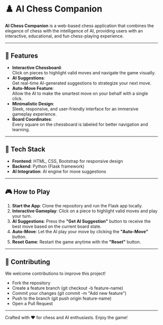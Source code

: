 # ♟️ AI Chess Companion  

**AI Chess Companion** is a web-based chess application that combines the elegance of chess with the intelligence of AI, providing users with an interactive, educational, and fun chess-playing experience.  

---

## 🌟 **Features**  

- **Interactive Chessboard**:  
  Click on pieces to highlight valid moves and navigate the game visually.  
- **AI Suggestions**:  
  Get real-time AI-generated suggestions to strategize your next move.  
- **Auto-Move Feature**:  
  Allow the AI to make the smartest move on your behalf with a single click.  
- **Minimalistic Design**:  
  Sleek, responsive, and user-friendly interface for an immersive gameplay experience.  
- **Board Coordinates**:  
  Every square on the chessboard is labeled for better navigation and learning.

---

## 🚀 **Tech Stack**  

- **Frontend**: HTML, CSS, Bootstrap for responsive design  
- **Backend**: Python (Flask framework)  
- **AI Integration**: AI engine for move suggestions  

---

## 🎮 **How to Play**  

1. **Start the App**: Clone the repository and run the Flask app locally.  
2. **Interactive Gameplay**: Click on a piece to highlight valid moves and play your turn.  
3. **AI Suggestions**: Press the **"Get AI Suggestion"** button to receive the best move based on the current board state.  
4. **Auto-Move**: Let the AI play your move by clicking the **"Auto-Move"** button.  
5. **Reset Game**: Restart the game anytime with the **"Reset"** button.

---

## 🤝 Contributing
We welcome contributions to improve this project!

- Fork the repository
- Create a feature branch (git checkout -b feature-name)
- Commit your changes (git commit -m "Add new feature")
- Push to the branch (git push origin feature-name)
- Open a Pull Request

---

Crafted with ❤️ for chess and AI enthusiasts. Enjoy the game!
